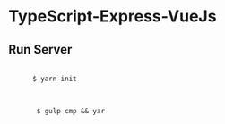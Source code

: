 TypeScript-Express-VueJs
========================

## Run Server
<pre>
    <code>
      $ yarn init
    </code>
</pre>
<pre>
    <code>
       $ gulp cmp && yar
    </code>
</pre>